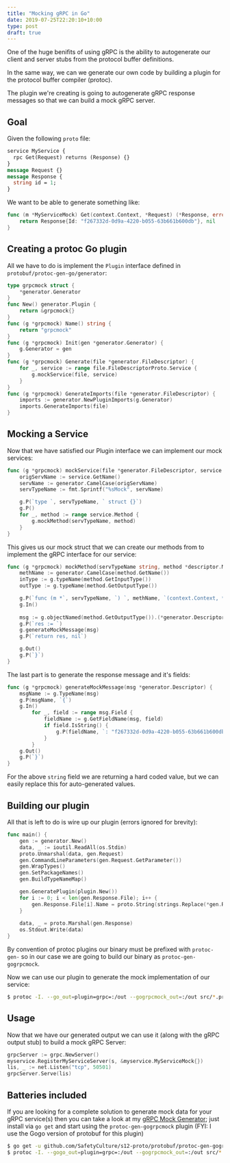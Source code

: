 ```yaml
---
title: "Mocking gRPC in Go"
date: 2019-07-25T22:20:10+10:00
type: post
draft: true
---
```


One of the huge benifits of using gRPC is the ability to autogenerate our client and server stubs from the protocol buffer definitions.

In the same way, we can we generate our own code by building a plugin for the protocol buffer compiler (protoc).

The plugin we're creating is going to autogenerate gRPC response messages so that we can build a mock gRPC server. 

## Goal
Given the following `proto` file:
```proto
service MyService {
  rpc Get(Request) returns (Response) {}
}
message Request {}
message Response {
  string id = 1;
}
```
We want to be able to generate something like:
```go
func (m *MyServiceMock) Get(context.Context, *Request) (*Response, error) {
    return Response{Id: "f267332d-0d9a-4220-b055-63b661b600db"}, nil
}
```
## Creating a protoc Go plugin

All we have to do is implement the `Plugin` interface defined in `protobuf/protoc-gen-go/generator`:
```go
type grpcmock struct {
	*generator.Generator
}
func New() generator.Plugin {
	return &grpcmock{}
}
func (g *grpcmock) Name() string {
	return "grpcmock"
}
func (g *grpcmock) Init(gen *generator.Generator) {
	g.Generator = gen
}
func (g *grpcmock) Generate(file *generator.FileDescriptor) {
	for _, service := range file.FileDescriptorProto.Service {
		g.mockService(file, service)
	}
}
func (g *grpcmock) GenerateImports(file *generator.FileDescriptor) {
	imports := generator.NewPluginImports(g.Generator)
	imports.GenerateImports(file)
}
```
## Mocking a Service
Now that we have satisfied our Plugin interface we can implement our mock services:
```go
func (g *grpcmock) mockService(file *generator.FileDescriptor, service *descriptor.ServiceDescriptorProto) {
	origServName := service.GetName()
	servName := generator.CamelCase(origServName)
	servTypeName := fmt.Sprintf("%sMock", servName)

	g.P(`type `, servTypeName, ` struct {}`)
	g.P()
	for _, method := range service.Method {
		g.mockMethod(servTypeName, method)
	}
}
```
This gives us our mock struct that we can create our methods from to implement the gRPC interface for our service:
```go
func (g *grpcmock) mockMethod(servTypeName string, method *descriptor.MethodDescriptorProto) {
	methName := generator.CamelCase(method.GetName())
	inType := g.typeName(method.GetInputType())
	outType := g.typeName(method.GetOutputType())

	g.P(`func (m *`, servTypeName, `) `, methName, `(context.Context, *`, inType, `) (*`, outType, `, error){`)
	g.In()
	
    msg := g.objectNamed(method.GetOutputType()).(*generator.Descriptor)
	g.P(`res := `)
    g.generateMockMessage(msg)
    g.P(`return res, nil`)

	g.Out()
	g.P(`}`)
}
```
The last part is to generate the response message and it's fields:
```go
func (g *grpcmock) generateMockMessage(msg *generator.Descriptor) {
    msgName := g.TypeName(msg)
    g.P(msgName, `{`)
    g.In()
        for _, field := range msg.Field {
            fieldName := g.GetFieldName(msg, field)
            if field.IsString() {
                g.P(fieldName, `: "f267332d-0d9a-4220-b055-63b661b600db",`) 
            }
        }
    g.Out()
    g.P(`}`)
}
```
For the above `string` field we are returning a hard coded value, but we can easily replace this for auto-generated values.
## Building our plugin
All that is left to do is wire up our plugin (errors ignored for brevity):
```go
func main() {
    gen := generator.New()
    data, _ := ioutil.ReadAll(os.Stdin)
    proto.Unmarshal(data, gen.Request)
    gen.CommandLineParameters(gen.Request.GetParameter())
	gen.WrapTypes()
	gen.SetPackageNames()
	gen.BuildTypeNameMap()

    gen.GeneratePlugin(plugin.New())
    for i := 0; i < len(gen.Response.File); i++ {
		gen.Response.File[i].Name = proto.String(strings.Replace(*gen.Response.File[i].Name, ".pb.go", ".mock.go", -1))
    }
    
    data, _ = proto.Marshal(gen.Response)
    os.Stdout.Write(data)
}
```
By convention of protoc plugins our binary must be prefixed with `protoc-gen-` so in our case we are going to build our binary as `protoc-gen-gogrpcmock`.

Now we can use our plugin to generate the mock implementation of our service:
```bash
$ protoc -I. --go_out=plugin=grpc=:/out --gogrpcmock_out=:/out src/*.proto
```
## Usage
Now that we have our generated output we can use it (along with the gRPC output stub) to build a mock gRPC Server:
```go
grpcServer := grpc.NewServer()
myservice.RegisterMyServiceServer(s, &myservice.MyServiceMock{})
lis, _ := net.Listen("tcp", 50501)
grpcServer.Serve(lis)
```
## Batteries included
If you are looking for a complete solution to generate mock data for your gRPC service(s) then you can take a look at my [gRPC Mock Generator](https://github.com/SafetyCulture/s12-proto/tree/master/protobuf/protoc-gen-gogrpcmock); just install via `go get` and start using the `protoc-gen-gogrpcmock` plugin (FYI: I use the Gogo version of protobuf for this plugin)
```bash
$ go get -u github.com/SafetyCulture/s12-proto/protobuf/protoc-gen-gogrpcmock
$ protoc -I. --gogo_out=plugin=grpc=:/out --gogrpcmock_out=:/out src/*.proto
```